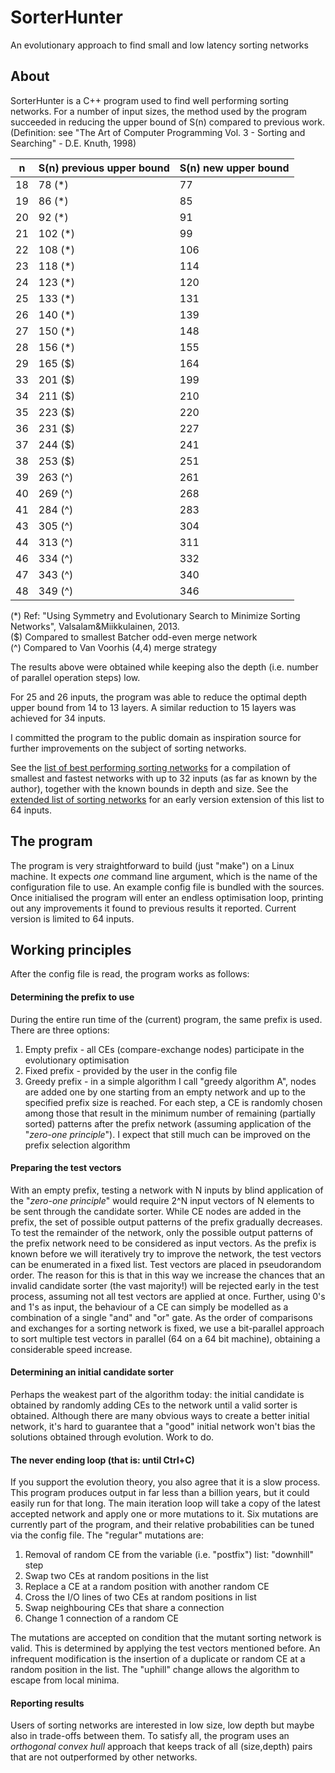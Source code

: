 # SorterHunter
An evolutionary approach to find small and low latency sorting networks

## About
SorterHunter is a C++ program used to find well performing sorting networks.
For a number of input sizes, the method used by the program succeeded in reducing the upper bound of S(n) compared to previous work. (Definition: see "The Art of Computer Programming Vol. 3 - Sorting and Searching" - D.E. Knuth, 1998)

n  | S(n) previous upper bound | S(n) new upper bound
--  | ------------------------- | --------------------
18 | 78 (*) | 77
19 | 86 (*) | 85
20 | 92 (*) | 91
21 | 102 (*) | 99
22 | 108 (*) | 106
23 | 118 (*) | 114
24 | 123 (*) | 120
25 | 133 (*) | 131
26 | 140 (*) | 139
27 | 150 (*) | 148
28 | 156 (*) | 155
29 | 165 ($) | 164
33 | 201 ($) | 199
34 | 211 ($) | 210
35 | 223 ($) | 220 
36 | 231 ($) | 227
37 | 244 ($) | 241
38 | 253 ($) | 251
39 | 263 (^) | 261
40 | 269 (^) | 268
41 | 284 (^) | 283
43 | 305 (^) | 304
44 | 313 (^) | 311
46 | 334 (^) | 332
47 | 343 (^) | 340
48 | 349 (^) | 346

(*) Ref: "Using Symmetry and Evolutionary Search to Minimize Sorting Networks", Valsalam&Miikkulainen, 2013.  
($) Compared to smallest Batcher odd-even merge network  
(^) Compared to Van Voorhis (4,4) merge strategy  


The results above were obtained while keeping also the depth (i.e. number of parallel operation steps) low. 

For 25 and 26 inputs, the program was able to reduce the optimal depth upper bound from 14 to 13 layers. A similar reduction to 15 layers was achieved for 34 inputs.

I committed the program to the public domain as inspiration source for further improvements on the subject of sorting networks.

See the [list of best performing sorting networks](https://bertdobbelaere.github.io/sorting_networks.html) for a compilation of smallest and fastest networks with up to 32 inputs (as far as known by the author), together with the known bounds in depth and size.
See the [extended list of sorting networks](https://bertdobbelaere.github.io/sorting_networks_extended.html) for an early version extension of this list to 64 inputs. 


## The program
The program is very straightforward to build (just "make") on a Linux machine. It expects *one* command line argument, which is the name of the configuration file to use. An example config file is bundled with the sources. Once initialised the program will enter an endless optimisation loop, printing out any improvements it found to previous results it reported. Current version is limited to 64 inputs.

## Working principles
After the config file is read, the program works as follows:
#### Determining the prefix to use
During the entire run time of the (current) program, the same prefix is used. There are three options:
1. Empty prefix - all CEs (compare-exchange nodes) participate in the evolutionary optimisation
2. Fixed prefix - provided by the user in the config file
3. Greedy prefix - in a simple algorithm I call "greedy algorithm A", nodes are added one by one starting from an empty network and up to the specified prefix size is reached. For each step, a CE is randomly chosen among those that result in the minimum number of remaining (partially sorted) patterns after the prefix network (assuming application of the "*zero-one principle*"). I expect that still much can be improved on the prefix selection algorithm
#### Preparing the test vectors
With an empty prefix, testing a network with N inputs by blind application of the "*zero-one principle*" would require 2^N input vectors of N elements to be sent through the candidate sorter. While CE nodes are added in the prefix, the set of possible output patterns of the prefix gradually decreases. To test the remainder of the network, only the possible output patterns of the prefix network need to be considered as input vectors. As the prefix is known before we will iteratively try to improve the network, the test vectors can be enumerated in a fixed list. Test vectors are placed in pseudorandom order. The reason for this is that in this way we increase the chances that an invalid candidate sorter (the vast majority!) will be rejected early in the test process, assuming not all test vectors are applied at once. Further, using 0's and 1's as input, the behaviour of a CE can simply be modelled as a combination of a single "and" and "or" gate. As the order of comparisons and exchanges for a sorting network is fixed, we use a bit-parallel approach to sort multiple test vectors in parallel (64 on a 64 bit machine), obtaining a considerable speed increase.
#### Determining an initial candidate sorter
Perhaps the weakest part of the algorithm today: the initial candidate is obtained by randomly adding CEs to the network until a valid sorter is obtained. Although there are many obvious ways to create a better initial network, it's hard to guarantee that a "good" initial network won't bias the solutions obtained through evolution. Work to do.
#### The never ending loop (that is: until Ctrl+C)
If you support the evolution theory, you also agree that it is a slow process. This program produces output in far less than a billion years, but it could easily run for that long.
The main iteration loop will take a copy of the latest accepted network and apply one or more mutations to it. Six mutations are currently part of the program, and their relative probabilities can be tuned via the config file.
The "regular" mutations are:
1. Removal of random CE from the variable (i.e. "postfix") list: "downhill" step
2. Swap two CEs at random positions in the list
3. Replace a CE at a random position with another random CE
4. Cross the I/O lines of two CEs at random positions in list
5. Swap neighbouring CEs that share a connection
6. Change 1 connection of a random CE

The mutations are accepted on condition that the mutant sorting network is valid. This is determined by applying the test vectors mentioned before.
An infrequent modification is the insertion of a duplicate or random CE at a random position in the list. The "uphill" change allows the algorithm to escape from local minima. 
#### Reporting results
Users of sorting networks are interested in low size, low depth but maybe also in trade-offs between them. To satisfy all, the program uses an *orthogonal convex hull* approach that keeps track of all (size,depth) pairs that are not outperformed by other networks.
